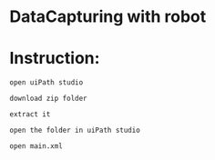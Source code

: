 # DataCapturing with robot
# Instruction:

    open uiPath studio
    
    download zip folder
    
    extract it
    
    open the folder in uiPath studio
    
    open main.xml
